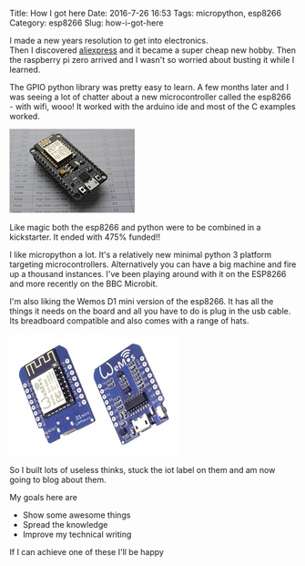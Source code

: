 Title: How I got here
Date: 2016-7-26 16:53
Tags: micropython, esp8266
Category: esp8266
Slug: how-i-got-here

I made a new years resolution to get into electronics.  
Then I discovered [aliexpress](http://s.click.aliexpress.com/e/AeYba2fQV) and it became a super cheap new hobby.
Then the raspberry pi zero arrived and I wasn't so worried about busting it while I learned. 

The GPIO python library was pretty easy to learn.
A few months later and I was seeing a lot of chatter about a new microcontroller called the esp8266 - with wifi, wooo!
It worked with the arduino ide and most of the C examples worked. 

![esp8266](images/devkit.jpg)

Like magic both the esp8266 and python were to be combined in a kickstarter. It ended with 475% funded!!

I like micropython a lot. It's a relatively new minimal python 3 platform targeting microcontrollers. 
Alternatively you can have a big machine and fire up a thousand instances. I've been playing around with it
on the ESP8266 and more recently on the BBC Microbit.

I'm also liking the Wemos D1 mini version of the esp8266. It has all the things it needs on the board and all you have to do is plug in the usb cable.
Its breadboard compatible and also comes with a range of hats.

![d1_mini](images/d1_mini.jpg)

So I built lots of useless thinks, stuck the iot label on them and am now going to blog about them.

My goals here are  

* Show some awesome things  
* Spread the knowledge  
* Improve my technical writing  

If I can achieve one of these I'll be happy